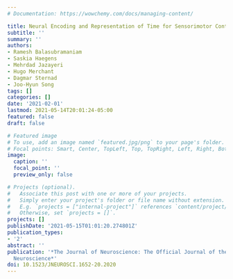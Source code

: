 ```yaml
---
# Documentation: https://wowchemy.com/docs/managing-content/

title: Neural Encoding and Representation of Time for Sensorimotor Control and Learning
subtitle: ''
summary: ''
authors:
- Ramesh Balasubramaniam
- Saskia Haegens
- Mehrdad Jazayeri
- Hugo Merchant
- Dagmar Sternad
- Joo-Hyun Song
tags: []
categories: []
date: '2021-02-01'
lastmod: 2021-05-14T20:01:24-05:00
featured: false
draft: false

# Featured image
# To use, add an image named `featured.jpg/png` to your page's folder.
# Focal points: Smart, Center, TopLeft, Top, TopRight, Left, Right, BottomLeft, Bottom, BottomRight.
image:
  caption: ''
  focal_point: ''
  preview_only: false

# Projects (optional).
#   Associate this post with one or more of your projects.
#   Simply enter your project's folder or file name without extension.
#   E.g. `projects = ["internal-project"]` references `content/project/deep-learning/index.md`.
#   Otherwise, set `projects = []`.
projects: []
publishDate: '2021-05-15T01:01:20.274801Z'
publication_types:
- '2'
abstract: ''
publication: '*The Journal of Neuroscience: The Official Journal of the Society for
  Neuroscience*'
doi: 10.1523/JNEUROSCI.1652-20.2020
---
```

